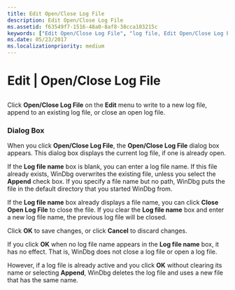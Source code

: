 ```yaml
---
title: Edit Open/Close Log File
description: Edit Open/Close Log File
ms.assetid: f63549f7-1516-48a0-8af8-38cca103215c
keywords: ["Edit Open/Close Log File", "log file, Edit Open/Close Log File"]
ms.date: 05/23/2017
ms.localizationpriority: medium
---
```


# Edit | Open/Close Log File


## <span id="ddk_edit_open_close_log_file_dbg"></span><span id="DDK_EDIT_OPEN_CLOSE_LOG_FILE_DBG"></span>


Click **Open/Close Log File** on the **Edit** menu to write to a new log file, append to an existing log file, or close an open log file.

### <span id="dialog_box"></span><span id="DIALOG_BOX"></span>Dialog Box

When you click **Open/Close Log File**, the **Open/Close Log File** dialog box appears. This dialog box displays the current log file, if one is already open.

If the **Log file name** box is blank, you can enter a log file name. If this file already exists, WinDbg overwrites the existing file, unless you select the **Append** check box. If you specify a file name but no path, WinDbg puts the file in the default directory that you started WinDbg from.

If the **Log file name** box already displays a file name, you can click **Close Open Log File** to close the file. If you clear the **Log file name** box and enter a new log file name, the previous log file will be closed.

Click **OK** to save changes, or click **Cancel** to discard changes.

If you click **OK** when no log file name appears in the **Log file name** box, it has no effect. That is, WinDbg does not close a log file or open a log file.

However, if a log file is already active and you click **OK** without clearing its name or selecting **Append**, WinDbg deletes the log file and uses a new file that has the same name.

 

 





